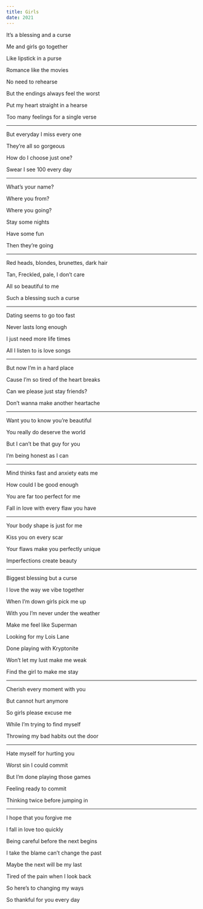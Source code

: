 ```yaml
---
title: Girls 
date: 2021
---
```


It’s a blessing and a curse 

Me and girls go together

Like lipstick in a purse 

Romance like the movies 

No need to rehearse 

But the endings always feel the worst

Put my heart straight in a hearse 

Too many feelings for a single verse 

---

But everyday I miss every one

They’re all so gorgeous

How do I choose just one?

Swear I see 100 every day

---

What’s your name?

Where you from?

Where you going?

Stay some nights

Have some fun 

Then they’re going

---

Red heads, blondes, brunettes, dark hair 

Tan, Freckled, pale, I don’t care 

All so beautiful to me 

Such a blessing such a curse 

---

Dating seems to go too fast 

Never lasts long enough 

I just need more life times 

All I listen to is love songs 

---

But now I’m in a hard place 

Cause I’m so tired of the heart breaks

Can we please just stay friends?

Don’t wanna make another heartache

---

Want you to know you’re beautiful 

You really do deserve the world 

But I can’t be that guy for you 

I’m being honest as I can 

---

Mind thinks fast and anxiety eats me 

How could I be good enough 

You are far too perfect for me 

Fall in love with every flaw you have 

---

Your body shape is just for me 

Kiss you on every scar 

Your flaws make you perfectly unique

Imperfections create beauty 

---

Biggest blessing but a curse 

I love the way we vibe together 

When I’m down girls pick me up 

With you I’m never under the weather 

Make me feel like Superman 

Looking for my Lois Lane 

Done playing with Kryptonite 

Won’t let my lust make me weak 

Find the girl to make me stay 

---

Cherish every moment with you 

But cannot hurt anymore 

So girls please excuse me

While I’m trying to find myself 

Throwing my bad habits out the door 

---

Hate myself for hurting you 

Worst sin I could commit 

But I’m done playing those games

Feeling ready to commit 

Thinking twice before jumping in 

---

I hope that you forgive me 

I fall in love too quickly 

Being careful before the next begins 

I take the blame can’t change the past 

Maybe the next will be my last 

Tired of the pain when I look back 

So here’s to changing my ways

So thankful for you every day 
